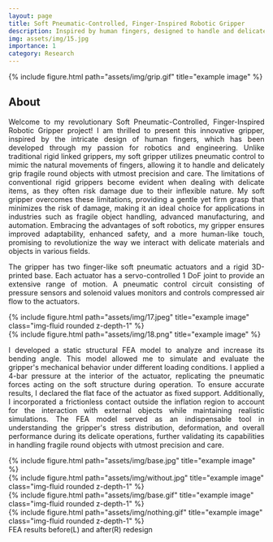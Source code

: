 ```yaml
---
layout: page
title: Soft Pneumatic-Controlled, Finger-Inspired Robotic Gripper
description: Inspired by human fingers, designed to handle and delicately grip fragile round objects.
img: assets/img/15.jpg
importance: 1
category: Research
---
```

<div class="row">
    <div class="col-sm mt-3 mt-md-0">
        {% include figure.html path="assets/img/grip.gif" title="example image"  %}
    </div>
</div>
<!--<video controls>
  <source src="assets/video/small.mp4" type="video/mp4">
  Add other video formats here if needed 
  Your browser does not support the video tag.
</video> 
-->
<h2>About</h2>
<p align="justify">Welcome to my revolutionary Soft Pneumatic-Controlled, Finger-Inspired Robotic Gripper project! I am thrilled to present this innovative gripper, inspired by the intricate design of human fingers, which has been developed through my passion for robotics and engineering. Unlike traditional rigid linked grippers, my soft gripper utilizes pneumatic control to mimic the natural movements of fingers, allowing it to handle and delicately grip fragile round objects with utmost precision and care. The limitations of conventional rigid grippers become evident when dealing with delicate items, as they often risk damage due to their inflexible nature. My soft gripper overcomes these limitations, providing a gentle yet firm grasp that minimizes the risk of damage, making it an ideal choice for applications in industries such as fragile object handling, advanced manufacturing, and automation. Embracing the advantages of soft robotics, my gripper ensures improved adaptability, enhanced safety, and a more human-like touch, promising to revolutionize the way we interact with delicate materials and objects in various fields. </p>

<p align="justify">The gripper has two finger-like soft pneumatic actuators and a rigid 3D-printed base. Each actuator has a servo-controlled 1 DoF joint to provide an extensive range of motion. A pneumatic control circuit consisting of pressure sensors and solenoid values monitors and controls compressed air flow to the actuators. </p>
<!--<h2>Video</h2>-->

<div class="row justify-content-sm-center">
    <div class="col-sm-8 mt-3 mt-md-0">
        {% include figure.html path="assets/img/17.jpeg" title="example image" class="img-fluid rounded z-depth-1" %}
    </div>
    <div class="col-sm-4 mt-3 mt-md-0">
        {% include figure.html path="assets/img/18.png" title="example image"  %}
    </div>
</div>
<!--<div class="caption">
    You can also have artistically styled 2/3 + 1/3 images, like these.
</div>-->
<p align="justify">I developed a static structural FEA model to analyze and increase its bending angle. This model allowed me to simulate and evaluate the gripper's mechanical behavior under different loading conditions. I applied a 4-bar pressure at the interior of the actuator, replicating the pneumatic forces acting on the soft structure during operation. To ensure accurate results, I declared the flat face of the actuator as fixed support. Additionally, I incorporated a frictionless contact outside the inflation region to account for the interaction with external objects while maintaining realistic simulations. The FEA model served as an indispensable tool in understanding the gripper's stress distribution, deformation, and overall performance during its delicate operations, further validating its capabilities in handling fragile round objects with utmost precision and care.</p>



<!--

<div class="row mt-3">
    <div class="col-sm mt-3 mt-md-0">
        {% include video.html path="assets/video/small.mp4" class="img-fluid rounded z-depth-1" controls=true autoplay=true %}
    </div>
    <div class="col-sm mt-3 mt-md-0">
        {% include video.html path="assets/video/pexels-engin-akyurt-6069112-960x540-30fps1.mp4" class="img-fluid rounded z-depth-1" controls=true %}
    </div>
</div>
<div class="caption">
    A simple, elegant caption looks good between video rows, after each row, or doesn't have to be there at all.
</div>

It does also support embedding videos from different sources. Here are some examples:

<div class="row mt-3">
    <div class="col-sm mt-3 mt-md-0">
        {% include video.html path="https://drive.google.com/file/d/10E0aroQKMKSOBjD-1gipzEDA87Xtjyj_/view?resourcekey" %}
    </div>
    <div class="col-sm mt-3 mt-md-0">
        {% include video.html path="https://player.vimeo.com/video/524933864?h=1ac4fd9fb4&title=0&byline=0&portrait=0" class="img-fluid rounded z-depth-1" %}
    </div>
</div> -->
<div class="row mt-3">
    <div class="col-sm mt-3 mt-md-0">
        {% include figure.html path="assets/img/base.jpg" title="example image"  %}
    </div>
    <div class="col-sm mt-3 mt-md-0">
         {% include figure.html path="assets/img/without.jpg" title="example image" class="img-fluid rounded z-depth-1" %}
    </div>
</div> 
<div class="row mt-3">
    <div class="col-sm mt-3 mt-md-0">
          {% include figure.html path="assets/img/base.gif" title="example image" class="img-fluid rounded z-depth-1"  %}
    </div>
    <div class="col-sm mt-3 mt-md-0">
          {% include figure.html path="assets/img/nothing.gif" title="example image" class="img-fluid rounded z-depth-1"  %}
    </div>

</div> 
<div class="caption">
    FEA results before(L) and after(R) redesign
</div>

